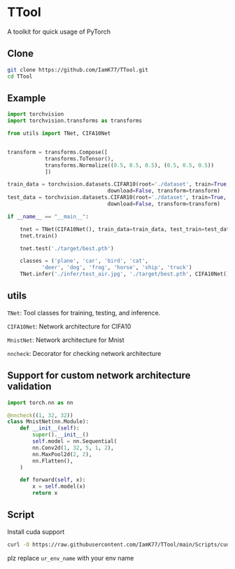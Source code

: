 # TTool

A toolkit for quick usage of PyTorch

## Clone

```bash
git clone https://github.com/IamK77/TTool.git
cd TTool
```

## Example

```python
import torchvision
import torchvision.transforms as transforms

from utils import TNet, CIFA10Net


transform = transforms.Compose([
            transforms.ToTensor(),
            transforms.Normalize((0.5, 0.5, 0.5), (0.5, 0.5, 0.5))
            ])

train_data = torchvision.datasets.CIFAR10(root='./dataset', train=True,
                                download=False, transform=transform)
test_data = torchvision.datasets.CIFAR10(root='./dataset', train=True,
                                download=False, transform=transform)

if __name__ == "__main__":

    tnet = TNet(CIFA10Net(), train_data=train_data, test_train=test_data, is_checkpoint=True)
    tnet.train()

    tnet.test('./target/best.pth')

    classes = ('plane', 'car', 'bird', 'cat',
           'deer', 'dog', 'frog', 'horse', 'ship', 'truck')
    TNet.infer('./infer/test_air.jpg', './target/best.pth', CIFA10Net(), 32, (1, 3, 32, 32), classes=classes)
```

## utils

`TNet`: Tool classes for training, testing, and inference.

`CIFA10Net`: Network architecture for CIFA10

`MnistNet`: Network architecture for Mnist

`nncheck`: Decorator for checking network architecture

## Support for custom network architecture validation

```python
import torch.nn as nn

@nncheck((1, 32, 32))
class MnistNet(nn.Module):
    def __init__(self):
        super().__init__()
        self.model = nn.Sequential(
        nn.Conv2d(1, 32, 5, 1, 2),
        nn.MaxPool2d(2, 2),
        nn.Flatten(),
    )

    def forward(self, x):
        x = self.model(x)
        return x
```

## Script

Install cuda support

```bash
curl -O https://raw.githubusercontent.com/IamK77/TTool/main/Scripts/cuda.bat && cmd /c cuda.bat ur_env_name
```

plz replace `ur_env_name` with your env name